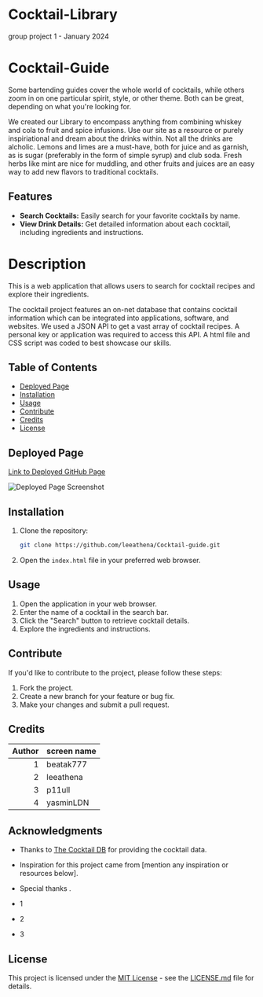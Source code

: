 

# Cocktail-Library
group project 1 - January 2024

# Cocktail-Guide

Some bartending guides cover the whole world of cocktails, while others zoom in on one particular spirit, style, or other theme. Both can be great, depending on what you're looking for. 

We created our Library to encompass anything from combining whiskey and cola to fruit and spice infusions. Use our site as a resource or purely inspiriational and dream about the drinks within. Not all the drinks are alcholic. Lemons and limes are a must-have, both for juice and as garnish, as is sugar (preferably in the form of simple syrup) and club soda. Fresh herbs like mint are nice for muddling, and other fruits and juices are an easy way to add new flavors to traditional cocktails. 

## Features

- **Search Cocktails:** Easily search for your favorite cocktails by name.
- **View Drink Details:** Get detailed information about each cocktail, including ingredients and instructions.


# <a name='Description'></a>Description
This is a web application that allows users to search for cocktail recipes and explore their ingredients.

The cocktail project features an on-net database that contains cocktail information which can be integrated into applications, software, and websites. We used a JSON API to get a vast array of cocktail recipes. A personal key or application was required to access this API. A html file and CSS script was coded to best showcase our skills.  

## <a name='TableofContents'></a>Table of Contents


*  [Deployed Page](#DeployedPage)
*  [Installation](#Installation)
*  [Usage](#Usage)
*  [Contribute](#Contribute)
*  [Credits](#Credits)
*  [License](#License)

## <a name='DeployedPage'></a>Deployed Page

[Link to Deployed GitHub Page](https://your-username.github.io/Cocktail-guide)

![Deployed Page Screenshot](screenshots/screenshot.png)

## <a name='Installation'></a>Installation

1. Clone the repository:

    ```bash
    git clone https://github.com/leeathena/Cocktail-guide.git
    ```

2. Open the `index.html` file in your preferred web browser. 

## <a name='Usage'></a>Usage
1. Open the application in your web browser.
2. Enter the name of a cocktail in the search bar.
3. Click the "Search" button to retrieve cocktail details.
4. Explore the ingredients and instructions.

## <a name='Contribute'></a>Contribute

If you'd like to contribute to the project, please follow these steps:

1. Fork the project.
2. Create a new branch for your feature or bug fix.
3. Make your changes and submit a pull request.

## <a name='Credits'></a>Credits

| Author | screen name |
|-------:|-------------|
|     1  | beatak777   |
|     2  | leeathena   |
|     3  | p11ull      |
|     4  | yasminLDN   |

## Acknowledgments

- Thanks to [The Cocktail DB](https://www.thecocktaildb.com/) for providing the cocktail data.
- Inspiration for this project came from [mention any inspiration or resources below].

- Special thanks []().
- 1
- 2
- 3

## <a name='License'></a>License

This project is licensed under the [MIT License](LICENSE.md) - see the [LICENSE.md](LICENSE.md) file for details.
